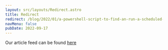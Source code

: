 ```yaml
---
layout: src/layouts/Redirect.astro
title: Redirect
redirect: /blog/2022/01/a-powershell-script-to-find-an-run-a-scheduled-task-based-on-the-task-argument/
navMenu: false
pubDate: 2022-09-17
---
```

<div>
Our article feed can be found <a href="/blog/2022/01/a-powershell-script-to-find-an-run-a-scheduled-task-based-on-the-task-argument/">here</a>
</div>
